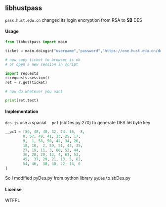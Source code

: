 ## libhustpass

`pass.hust.edu.cn` changed its login encryption from RSA to **SB** DES

#### Usage

```python
from libhustpass import main

ticket = main.doLogin("username","password","https://one.hust.edu.cn/dcp/")

# now copy ticket to browser is ok
# or open a new session in script

import requests
r=requests.session()
ret = r.get(ticket)

# now do whatever you want

print(ret.text)

```

#### Implementation

`des.js` use a spacial `__pc1` (sbDes.py:270) to generate DES 56 byte key

```python
__pc1 = [56, 48, 40, 32, 24, 16,  8,
        0, 57, 49, 41, 33, 25, 17,
        9,  1, 58, 50, 42, 34, 26,
        18, 10,  2, 59, 51, 43, 35,
        27, 19, 11, 3, 60, 52, 44,
        36, 28, 20, 12, 4, 61, 53,
        45,  37, 29, 21, 13, 5, 62,
        54, 46,  38, 30, 22, 14, 6 
]
```

So I modified pyDes.py from python library `pyDes` to sbDes.py

#### License

WTFPL